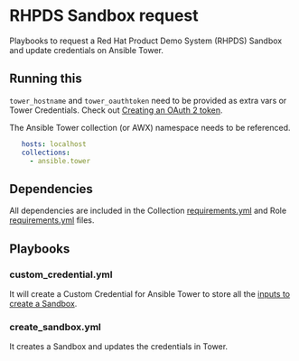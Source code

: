 # RHPDS Sandbox request

Playbooks to request a Red Hat Product Demo System (RHPDS) Sandbox and update credentials on Ansible Tower.

## Running this

`tower_hostname` and `tower_oauthtoken` need to be provided as extra vars or Tower Credentials. Check out [Creating an OAuth 2 token](https://docs.ansible.com/ansible-tower/latest/html/userguide/applications_auth.html#ug-tokens-auth-create).

The Ansible Tower collection (or AWX) namespace needs to be referenced.

```yaml
   hosts: localhost
   collections:
     - ansible.tower
```

## Dependencies

All dependencies are included in the Collection [requirements.yml](collections/requirements.yml) and Role [requirements.yml](roles/requirements.yml) files.


## Playbooks

### custom_credential.yml

It will create a Custom Credential for Ansible Tower to store all the [inputs to create a Sandbox](https://github.com/sa-ne/rhpds-create-aws-sandbox#role-variables).

### create_sandbox.yml

It creates a Sandbox and updates the credentials in Tower.